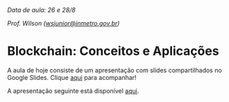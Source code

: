 *Data de aula: 26 e 28/8*

*Prof. Wilson (wsjunior@inmetro.gov.br)*

# Blockchain: Conceitos e Aplicações

A aula de hoje consiste de um apresentação com slides compartilhados no Google Slides. Clique [aqui](https://docs.google.com/presentation/d/1aOe2dQtuayVZbidH3Cfwg0W_3dmRa03WLazG7XuWcV4/edit?usp=sharing) para acompanhar!

A apresentação seguinte está disponível [aqui](
https://docs.google.com/presentation/d/16NrQbWG3p1X-ieErYpFWZPhjRV2ni6tgSNNhDISWMW4/edit?usp=drivesdk).

<!--stackedit_data:
eyJoaXN0b3J5IjpbLTU5ODE3Mzc0OCwtMTk3MjA4MDM1MV19
-->
